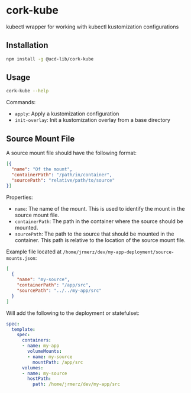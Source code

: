 # cork-kube
kubectl wrapper for working with kubectl kustomization configurations

## Installation
```bash
npm install -g @ucd-lib/cork-kube
```

## Usage

```bash
cork-kube --help
```

Commands:

- `apply`: Apply a kustomization configuration
- `init-overlay`: Init a kustomization overlay from a base directory

## Source Mount File

A source mount file should have the following format:

```json
[{
  "name": "Of the mount",
  "containerPath": "/path/in/container",
  "sourcePath": "relative/path/to/source"
}]
```

Properties:
- `name`: The name of the mount. This is used to identify the mount in the source mount file.
- `containerPath`: The path in the container where the source should be mounted.
- `sourcePath`: The path to the source that should be mounted in the container. This path is relative to the location of the source mount file.


Example file located at `/home/jrmerz/dev/my-app-deployment/source-mounts.json`:
```json
[
  {
    "name": "my-source",
    "containerPath": "/app/src",
    "sourcePath": "../../my-app/src"
  }
]
```

Will add the following to the deployment or statefulset:
```yaml
spec:
  template:
    spec:
      containers:
      - name: my-app
        volumeMounts:
        - name: my-source
          mountPath: /app/src
      volumes:
      - name: my-source
        hostPath:
          path: /home/jrmerz/dev/my-app/src
```
